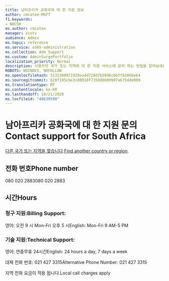 ```yaml
---
title: 남아프리카 공화국에 대 한 지원 정보
author: cmcatee-MSFT
f1.keywords:
- NOCSH
ms.author: cmcatee
manager: scotv
audience: Admin
ms.topic: reference
ms.service: o365-administration
ms.collection: Adm_Support
ms.custom: AdminSurgePortfolio
localization_priority: Normal
description: 사용자의 국가 또는 지역에 대 한 지원 서비스에 문의 하는 방법을 알아보세요.
ROBOTS: NOINDEX, NOFOLLOW
ms.openlocfilehash: 5132300971929ea4d728d7b50d6cbbff8206be64
ms.sourcegitcommit: 628f195cbe3c00910f7350d8b09997a675dde989
ms.translationtype: MT
ms.contentlocale: ko-KR
ms.lasthandoff: 10/21/2020
ms.locfileid: "48639590"
---
```

# <a name="contact-support-for-south-africa"></a><span data-ttu-id="4bba5-103">남아프리카 공화국에 대 한 지원 문의</span><span class="sxs-lookup"><span data-stu-id="4bba5-103">Contact support for South Africa</span></span>

<span data-ttu-id="4bba5-104">[다른 국가 또는 지역을 찾습니다](../contact-support-for-business-products.md).</span><span class="sxs-lookup"><span data-stu-id="4bba5-104">[Find another country or region](../contact-support-for-business-products.md).</span></span>

## <a name="phone-number"></a><span data-ttu-id="4bba5-105">전화 번호</span><span class="sxs-lookup"><span data-stu-id="4bba5-105">Phone number</span></span>
<span data-ttu-id="4bba5-106">080 020 2883</span><span class="sxs-lookup"><span data-stu-id="4bba5-106">080 020 2883</span></span>

## <a name="hours"></a><span data-ttu-id="4bba5-107">시간</span><span class="sxs-lookup"><span data-stu-id="4bba5-107">Hours</span></span>
### <a name="billing-support"></a><span data-ttu-id="4bba5-108">청구 지원:</span><span class="sxs-lookup"><span data-stu-id="4bba5-108">Billing Support:</span></span>

<span data-ttu-id="4bba5-109">영어: 오전 9 시 Mon-Fri 오후 5 시</span><span class="sxs-lookup"><span data-stu-id="4bba5-109">English: Mon-Fri 9 AM-5 PM</span></span>

### <a name="technical-support"></a><span data-ttu-id="4bba5-110">기술 지원:</span><span class="sxs-lookup"><span data-stu-id="4bba5-110">Technical Support:</span></span>

<span data-ttu-id="4bba5-111">영어: 연중무휴 24시간</span><span class="sxs-lookup"><span data-stu-id="4bba5-111">English: 24 hours a day, 7 days a week</span></span>

<span data-ttu-id="4bba5-112">대체 전화 번호: 021 427 3315</span><span class="sxs-lookup"><span data-stu-id="4bba5-112">Alternative Phone Number: 021 427 3315</span></span>

<span data-ttu-id="4bba5-113">지역 전화 요금이 적용 됩니다.</span><span class="sxs-lookup"><span data-stu-id="4bba5-113">Local call charges apply</span></span>
